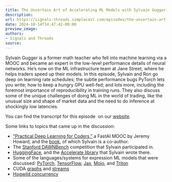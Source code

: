 ```yaml
---
title: The Uncertain Art of Accelerating ML Models with Sylvain Gugger
description:
url: https://signals-threads.simplecast.com/episodes/the-uncertain-art-of-accelerating-ml-models-with-sylvain-gugger-moYuL4Ps
date: 2024-10-14T14:47:42-00:00
preview_image:
authors:
- Signals and Threads
source:
---
```


<p>Sylvain Gugger is a former math teacher who fell into machine learning via a MOOC and became an expert in the low-level performance details of neural networks. He’s now on the ML infrastructure team at Jane Street, where he helps traders speed up their models. In this episode, Sylvain and Ron go deep on learning rate schedules; the subtle performance bugs PyTorch lets you write; how to keep a hungry GPU well-fed; and lots more, including the foremost importance of reproducibility in training runs. They also discuss some of the unique challenges of doing ML in the world of trading, like the unusual size and shape of market data and the need to do inference at shockingly low latencies.</p><p>You can find the transcript for this episode &nbsp;on our <a href="https://signalsandthreads.com/the-uncertain-art-of-accelerating-ml-models" target="_blank">website</a>.</p><p>Some links to topics that came up in the discussion:</p><ul><li><a href="https://course.fast.ai/">“Practical Deep Learning for Coders,”</a> a FastAI MOOC by Jeremy Howard, and the <a href="https://fastai.github.io/fastbook2e/">book</a>, of which Sylvain is a co-author.</li><li>The <a href="https://dawn.cs.stanford.edu/benchmark/#cifar10-train-cost">Stanford DAWNBench</a> competition that Sylvain participated in.</li><li><a href="https://huggingface.co/">HuggingFace</a>, and the <a href="https://huggingface.co/docs/accelerate/en/index">Accelerate library</a> that Sylvain wrote there.</li><li>Some of the languages/systems for expression ML models that were discussed: <a href="https://pytorch.org/">PyTorch</a>, <a href="https://www.tensorflow.org/">TensorFlow</a>, <a href="https://github.com/jax-ml/jax">Jax</a>, <a href="https://www.modular.com/mojo">Mojo</a>, and <a href="https://triton-lang.org/main/index.html">Triton</a></li><li>CUDA <a href="https://developer.nvidia.com/blog/cuda-graphs/">graphs</a> and <a href="https://developer.download.nvidia.com/CUDA/training/StreamsAndConcurrencyWebinar.pdf">streams</a></li><li><a href="https://people.eecs.berkeley.edu/~brecht/papers/hogwildTR.pdf">Hogwild concurrency</a></li></ul>

